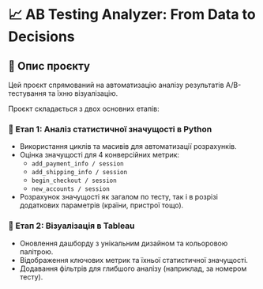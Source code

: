 # 📈 AB Testing Analyzer: From Data to Decisions

## 📝 Опис проєкту  
Цей проєкт спрямований на автоматизацію аналізу результатів A/B-тестування та їхню візуалізацію.  

Проєкт складається з двох основних етапів:  

### 🔹 Етап 1: Аналіз статистичної значущості в Python  
- Використання циклів та масивів для автоматизації розрахунків.  
- Оцінка значущості для 4 конверсійних метрик:  
  - `add_payment_info / session`  
  - `add_shipping_info / session`  
  - `begin_checkout / session`  
  - `new_accounts / session`  
- Розрахунок значущості як загалом по тесту, так і в розрізі додаткових параметрів (країни, пристрої тощо).   

### 🔹 Етап 2: Візуалізація в Tableau  
- Оновлення дашборду з унікальним дизайном та кольоровою палітрою.  
- Відображення ключових метрик та їхньої статистичної значущості.  
- Додавання фільтрів для глибшого аналізу (наприклад, за номером тесту).   

